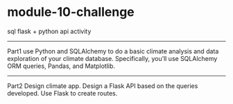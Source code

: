 # module-10-challenge
sql flask + python api activity 


----------------------------------------------------------------------------------------------------------------------------------------------------------------------------------------------------------------------------------------------------------------------------------------


Part1
use Python and SQLAlchemy to do a basic climate analysis and data exploration of your climate database. Specifically, you’ll use SQLAlchemy ORM queries, Pandas, and Matplotlib.


----------------------------------------------------------------------------------------------------------------------------------------------------------------------------------------------------------------------------------------------------------------------------------------

Part2 
Design climate app. Design a Flask API based on the queries developed. Use Flask to create routes.
